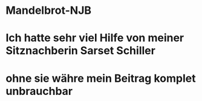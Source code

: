# Mandelbrot-NJB
# Ich hatte sehr viel Hilfe von meiner Sitznachberin Sarset Schiller
# ohne sie währe mein Beitrag komplet unbrauchbar 
